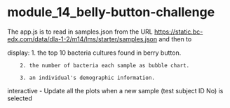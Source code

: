 # module_14_belly-button-challenge


The app.js is to read in samples.json from the URL https://static.bc-edx.com/data/dla-1-2/m14/lms/starter/samples.json and then to

display: 
        1. the top 10 bacteria cultures found in berry button.

        2. the number of bacteria each sample as bubble chart.

        3. an individual's demographic information.

interactive  - Update all the plots when a new sample (test subject ID No) is selected

